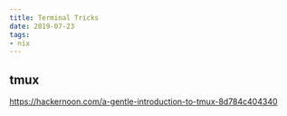 ```yaml
---
title: Terminal Tricks
date: 2019-07-23
tags:
- nix
---
```


## tmux

https://hackernoon.com/a-gentle-introduction-to-tmux-8d784c404340
